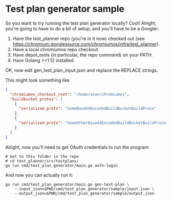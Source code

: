 # Test plan generator sample

So you want to try running the test plan generator locally? Cool! Alright,
you're going to have to do a bit of setup, and you'll have to be a Googler.

1. Have the test_planner repo (you're in it now) checked out (see
   https://chromium.googlesource.com/chromiumos/infra/test_planner).
1. Have a local chromiumos repo checkout.
1. Have depot_tools (in particular, the repo command) on your PATH.
1. Have Golang >=1.12 installed.

OK, now edit gen_test_plan_input.json and replace the REPLACE strings.

This might look something like

```json
{
  "chromiumos_checkout_root": "/home/sean/chromiumos",
  "buildbucket_protos": [
    {
      "serialized_proto": "SomeBase64EncodedBuildBucketBuildProto"
    },
    {
      "serialized_proto": "SomeOtherBase64EncodedBuildBucketBuildProto"
    }
  ]
}
```

Alright, now you'll need to get OAuth credentials to run the program:

```shell
# Get to this folder in the repo
# cd test_planner/src/testplans/
go run cmd/test_plan_generator/main.go auth-login
```

And now you can actually run it:

```shell
go run cmd/test_plan_generator/main.go gen-test-plan \
    --input_json=$PWD/cmd/test_plan_generator/sample/input.json \
    --output_json=$PWD/cmd/test_plan_generator/sample/output.json
```
